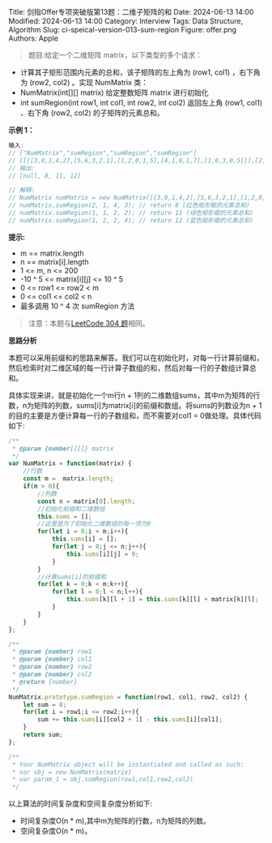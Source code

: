 Title: 剑指Offer专项突破版第13题：二维子矩阵的和
Date: 2024-06-13 14:00
Modified: 2024-06-13 14:00
Category: Interview
Tags: Data Structure, Algorithm
Slug: ci-speical-version-013-sum-region
Figure: offer.png
Authors: Apple

> 题目:给定一个二维矩阵 matrix，以下类型的多个请求：

- 计算其子矩形范围内元素的总和，该子矩阵的左上角为 (row1, col1) ，右下角为 (row2, col2) 。实现 NumMatrix 类：
- NumMatrix(int[][] matrix) 给定整数矩阵 matrix 进行初始化
- int sumRegion(int row1, int col1, int row2, int col2) 返回左上角 (row1, col1) 、右下角 (row2, col2) 的子矩阵的元素总和。

**示例 1：**


```javascript
输入: 
// ["NumMatrix","sumRegion","sumRegion","sumRegion"]
// [[[[3,0,1,4,2],[5,6,3,2,1],[1,2,0,1,5],[4,1,0,1,7],[1,0,3,0,5]]],[2,1,4,3],[1,1,2,2],[1,2,2,4]]
// 输出: 
// [null, 8, 11, 12]

// 解释:
// NumMatrix numMatrix = new NumMatrix([[3,0,1,4,2],[5,6,3,2,1],[1,2,0,1,5],[4,1,0,1,7],[1,0,3,0,5]]]);
// numMatrix.sumRegion(2, 1, 4, 3); // return 8 (红色矩形框的元素总和)
// numMatrix.sumRegion(1, 1, 2, 2); // return 11 (绿色矩形框的元素总和)
// numMatrix.sumRegion(1, 2, 2, 4); // return 12 (蓝色矩形框的元素总和)
```

**提示:**

- m == matrix.length
- n == matrix[i].length
- 1 <= m, n <= 200
- -10 ^ 5 <= matrix[i][j] <= 10 ^ 5
- 0 <= row1 <= row2 < m
- 0 <= col1 <= col2 < n
- 最多调用 10 ^ 4 次 sumRegion 方法

>注意：本题与[LeetCode 304 题](https://leetcode.cn/problems/range-sum-query-2d-immutable/description/)相同。

**思路分析**

本题可以采用前缀和的思路来解答。我们可以在初始化时，对每一行计算前缀和，然后检索时对二维区域的每一行计算子数组的和，然后对每一行的子数组计算总和。

具体实现来讲，就是初始化一个m行n + 1列的二维数组sums，其中m为矩阵的行数，n为矩阵的列数，sums[i]为matrix[i]的前缀和数组。将sums的列数设为n + 1的目的主要是方便计算每一行的子数组和，而不需要对col1 = 0做处理。具体代码如下:

```javascript
/**
 * @param {number[][]} matrix
 */
var NumMatrix = function(matrix) {
    //行数
    const m =  matrix.length;
    if(m > 0){
        //列数
        const n = matrix[0].length;
        //初始化前缀和二维数组
        this.sums = [];
        //这里是为了初始化二维数组的每一项为0
        for(let i = 0;i < m;i++){
            this.sums[i] = [];
            for(let j = 0;j <= n;j++){
                this.sums[i][j] = 0;
            }
        }
        //计算sums[i]的前缀和
        for(let k = 0;k < m;k++){
            for(let l = 0;l < n;l++){
                this.sums[k][l + 1] = this.sums[k][l] + matrix[k][l];
            }
        }
    }
};

/** 
 * @param {number} row1 
 * @param {number} col1 
 * @param {number} row2 
 * @param {number} col2
 * @return {number}
 */
NumMatrix.prototype.sumRegion = function(row1, col1, row2, col2) {
    let sum = 0;
    for(let i = row1;i <= row2;i++){
        sum += this.sums[i][col2 + 1] - this.sums[i][col1];
    }
    return sum;
};

/**
 * Your NumMatrix object will be instantiated and called as such:
 * var obj = new NumMatrix(matrix)
 * var param_1 = obj.sumRegion(row1,col1,row2,col2)
 */
```

以上算法的时间复杂度和空间复杂度分析如下:

- 时间复杂度O(n * m),其中m为矩阵的行数，n为矩阵的列数。
- 空间复杂度O(n * m)。